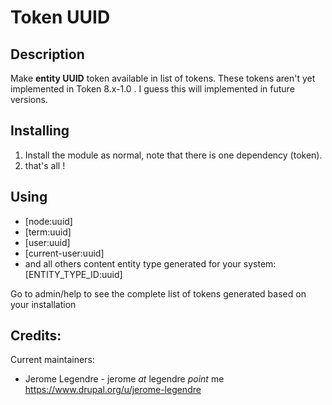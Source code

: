 # Token UUID

## Description

Make **entity UUID** token available in list of tokens.<return> 
These tokens aren't yet implemented in Token 8.x-1.0 . I guess this will implemented in future versions.

## Installing
1. Install the module as normal, note that there is one dependency (token).
2. that's all !  

## Using
* [node:uuid]
* [term:uuid]
* [user:uuid]
* [current-user:uuid]
* and all others content entity type generated for your system:  [ENTITY_TYPE_ID:uuid]

Go to admin/help to see the complete list of tokens generated based on your installation

## Credits:

Current maintainers:

* Jerome Legendre - jerome *at* legendre *point* me https://www.drupal.org/u/jerome-legendre

